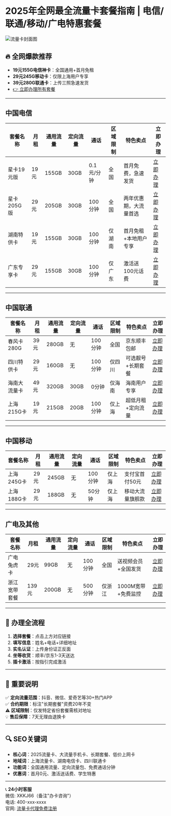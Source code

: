 # 2025年全网最全流量卡套餐指南 | 电信/联通/移动/广电特惠套餐

![流量卡封面图](https://github.com/user-attachments/assets/af1adb3a-8a65-4b97-845f-281109348cbc)

## 🔥 全网爆款推荐
- **19元155G电信神卡**：全国通用+首月免租
- **29元245G移动卡**：仅限上海用户专享
- **39元280G联通卡**：上传三照急速发货
- [👉 立即办理所有套餐](https://www.91haoka.cn/webapp/weixiaodian/index.html?shop_id=563381)

---

## 中国电信

| 套餐名称 | 月租 | 通用流量 | 定向流量 | 通话 | 区域限制 | 特色卖点 | 立即办理 |
|---------|------|---------|---------|------|----------|----------|----------|
| 星卡19元版 | 19元 | 155GB | 30GB | 0.1元/分钟 | 全国 | 首月免费，急速发货 | [立即办理](https://www.91haoka.cn/webapp/weixiaodian/index.html?shop_id=563381&fetch_code=2zQWaRMsix) |
| 星卡205G版 | 29元 | 205GB | 30GB | 100分钟 | 全国 | 两年优惠期，大流量首选 | [立即办理](https://www.91haoka.cn/webapp/weixiaodian/index.html?shop_id=563381&fetch_code=y0CkCQ6t1f) |
| 湖南特供卡 | 19元 | 155GB | 30GB | 100分钟 | 仅湖南 | 首月免租+本地用户专享 | [立即办理](https://www.91haoka.cn/webapp/weixiaodian/index.html?shop_id=563381&fetch_code=rYaedmvj81) |
| 广东专享卡 | 29元 | 155GB | 30GB | 100分钟 | 仅广东 | 激活送100元话费 | [立即办理](https://www.91haoka.cn/webapp/weixiaodian/index.html?shop_id=563381&fetch_code=VdREZdQG3X) |

---

## 中国联通

| 套餐名称 | 月租 | 通用流量 | 定向流量 | 通话 | 区域限制 | 特色卖点 | 立即办理 |
|---------|------|---------|---------|------|----------|----------|----------|
| 春风卡280G | 39元 | 280GB | 无 | 100分钟 | 全国 | 京东顺丰包邮 | [立即办理](https://www.91haoka.cn/webapp/weixiaodian/index.html?shop_id=563381&fetch_code=rxBOkkWpD1) |
| 四川特供卡 | 29元 | 160GB | 无 | 100分钟 | 仅四川 | 可选靓号+长期套餐 | [立即办理](https://www.91haoka.cn/webapp/weixiaodian/index.html?shop_id=563381&fetch_code=9CgFlRuO1z) |
| 海南大流量卡 | 49元 | 320GB | 30GB | 0分钟 | 仅海南 | 海南用户专享 | [立即办理](https://www.91haoka.cn/webapp/weixiaodian/index.html?shop_id=563381&fetch_code=vq9gY2hiDn) |
| 上海215G卡 | 19元 | 215GB | 20GB | 100分钟 | 仅上海 | 超低月租+定向流量 | [立即办理](https://www.91haoka.cn/webapp/weixiaodian/index.html?shop_id=563381&fetch_code=7zlq8q0IGo) |

---

## 中国移动

| 套餐名称 | 月租 | 通用流量 | 定向流量 | 通话 | 区域限制 | 特色卖点 | 立即办理 |
|---------|------|---------|---------|------|----------|----------|----------|
| 上海245G卡 | 29元 | 245GB | 无 | 100分钟 | 仅上海 | 支付宝首付50元 | [立即办理](https://www.91haoka.cn/webapp/weixiaodian/index.html?shop_id=563381&fetch_code=WOOkEdHlN7) |
| 上海188G卡 | 29元 | 188GB | 无 | 50分钟 | 仅上海 | 移动大流量旗舰款 | [立即办理](https://www.91haoka.cn/webapp/weixiaodian/index.html?shop_id=563381&fetch_code=ic1ousNQky) |

---

## 广电及其他

| 套餐名称 | 月租 | 通用流量 | 定向流量 | 通话 | 区域限制 | 特色卖点 | 立即办理 |
|---------|------|---------|---------|------|----------|----------|----------|
| 广电兔虎卡 | 29元 | 99GB | 无 | 100分钟 | 全国 | 送视频会员+全国发货 | [立即办理](https://www.91haoka.cn/webapp/weixiaodian/index.html?shop_id=563381&fetch_code=Qm9SpxyHEe) |
| 浙江宽带套餐 | 139元 | 200GB | 无 | 500分钟 | 仅浙江 | 1000M宽带+免费监控 | [立即办理](https://www.91haoka.cn/webapp/weixiaodian/index.html?shop_id=563381&fetch_code=oFPFZ1oGtH) |

---

## 🚀 办理全流程
1. **选择套餐**：点击上方对应链接  
2. **填写信息**：姓名+电话+详细地址  
3. **实名认证**：上传身份证正反面  
4. **坐等收货**：顺丰/京东1-3天送达  
5. **插卡激活**：按指引完成激活  

---

## 📌 重要说明
✅ **定向流量范围**：抖音、微信、爱奇艺等30+热门APP  
✅ **合约期限**：标注"长期套餐"资费20年不变  
⚠️ **区域限制**：仅发特定省份套餐需核对地址  
💡 **售后保障**：7天无理由退换卡  

---

## 🔍 SEO关键词
- **核心词**：2025流量卡、大流量手机卡、长期套餐、低价上网卡  
- **地域词**：上海流量卡、湖南电信卡、四川联通卡  
- **功能词**：全国通用流量、定向流量包、免费通话分钟  
- **优惠词**：首月0元、激活送话费、学生特惠  

---

📞 **24小时客服**  
微信: XKKJ66（备注"办卡咨询"）  
电话: 400-xxx-xxxx  
官网: [流量卡代理免费注册](https://www.91haoka.cn/webapp/merchant/templet1.html?share_id=563381&id=9838025&weixiaodian=true)
